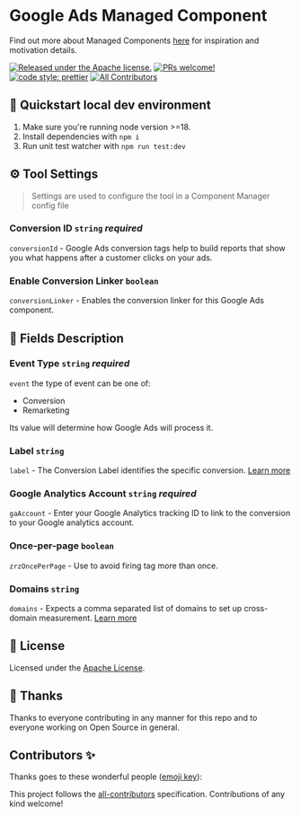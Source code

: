 # Google Ads Managed Component

Find out more about Managed Components [here](https://blog.cloudflare.com/zaraz-open-source-managed-components-and-webcm/) for inspiration and motivation details.

[![Released under the Apache license.](https://img.shields.io/badge/license-apache-blue.svg)](./LICENSE)
[![PRs welcome!](https://img.shields.io/badge/PRs-welcome-brightgreen.svg)](./CONTRIBUTING.md)
[![code style: prettier](https://img.shields.io/badge/code_style-prettier-ff69b4.svg?style=flat-square)](https://github.com/prettier/prettier)
[![All Contributors](https://img.shields.io/github/all-contributors/managed-components/snapchat?color=ee8449&style=flat-square)](#contributors)

## 🚀 Quickstart local dev environment

1. Make sure you're running node version >=18.
2. Install dependencies with `npm i`
3. Run unit test watcher with `npm run test:dev`

## ⚙️ Tool Settings

> Settings are used to configure the tool in a Component Manager config file

### Conversion ID `string` _required_

`conversionId` - Google Ads conversion tags help to build reports that show you what happens after a customer clicks on your ads.

### Enable Conversion Linker `boolean`

`conversionLinker` - Enables the conversion linker for this Google Ads component.

## 🧱 Fields Description

### Event Type `string` _required_

`event` the type of event can be one of:

- Conversion
- Remarketing

Its value will determine how Google Ads will process it.

### Label `string`

`label` - The Conversion Label identifies the specific conversion. [Learn more](https://support.google.com/google-ads/answer/6095821)

### Google Analytics Account `string` _required_

`gaAccount` - Enter your Google Analytics tracking ID to link to the conversion to your Google analytics account.

### Once-per-page `boolean`

`zrzOncePerPage` - Use to avoid firing tag more than once.

### Domains `string`

`domains` - Expects a comma separated list of domains to set up cross-domain measurement. [Learn more](https://developers.google.com/tag-platform/devguides/cross-domain)

## 📝 License

Licensed under the [Apache License](./LICENSE).

## 💜 Thanks

Thanks to everyone contributing in any manner for this repo and to everyone working on Open Source in general.

## Contributors ✨

Thanks goes to these wonderful people ([emoji key](https://allcontributors.org/docs/en/emoji-key)):

<!-- ALL-CONTRIBUTORS-LIST:START - Do not remove or modify this section -->
<!-- prettier-ignore-start -->
<!-- markdownlint-disable -->

<!-- markdownlint-restore -->
<!-- prettier-ignore-end -->

<!-- ALL-CONTRIBUTORS-LIST:END -->

This project follows the [all-contributors](https://github.com/all-contributors/all-contributors) specification. Contributions of any kind welcome!
